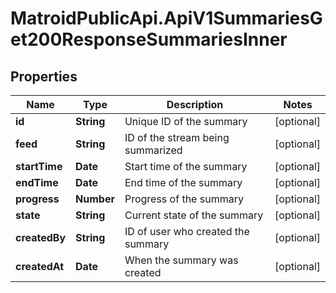 # MatroidPublicApi.ApiV1SummariesGet200ResponseSummariesInner

## Properties

Name | Type | Description | Notes
------------ | ------------- | ------------- | -------------
**id** | **String** | Unique ID of the summary | [optional] 
**feed** | **String** | ID of the stream being summarized | [optional] 
**startTime** | **Date** | Start time of the summary | [optional] 
**endTime** | **Date** | End time of the summary | [optional] 
**progress** | **Number** | Progress of the summary | [optional] 
**state** | **String** | Current state of the summary | [optional] 
**createdBy** | **String** | ID of user who created the summary | [optional] 
**createdAt** | **Date** | When the summary was created | [optional] 


